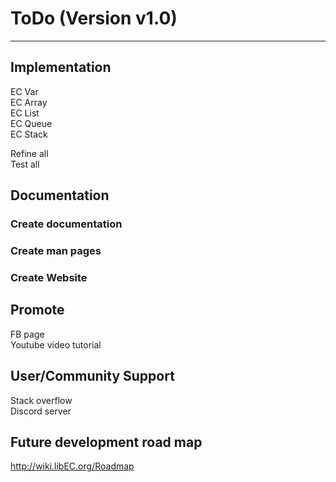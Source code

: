 # ToDo (Version v1.0)  
---

## Implementation  

EC Var  
EC Array  
EC List  
EC Queue  
EC Stack  

Refine all  
Test all

## Documentation  

### Create documentation  
### Create man pages  
### Create Website  

## Promote  

FB page  
Youtube video tutorial  


## User/Community Support  

Stack overflow  
Discord server  

## Future development road map  
<http://wiki.libEC.org/Roadmap>  
